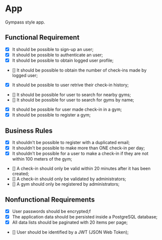 # App

Gympass style app.

## Functional Requirement

- [x] It should be possible to sign-up an user;
- [x] It should be possible to authenticate an user;
- [x] It should be possible to obtain logged user profile;
- [] It should be possible to obtain the number of check-ins made by logged user;
- [x] It should be possible to user retrive their check-in history;
- [] It should be possible for user to search for nearby gyms;
- [] It should be possible for user to search for gyms by name;
- [x] It should be possible for user made check-in in a gym;
- [x] It should be possible to register a gym;

## Business Rules

- [x] It shouldn't be possible to register with a duplicated email;
- [x] It shouldn't be possible to make more than ONE check-in per day;
- [x] It shouldn't be possible for a user to make a check-in if they are not within 100 meters of the gym;
- [] A check-in should only be valid within 20 minutes after it has been created;
- [] A check-in should only be validated by administrators;
- [] A gym should only be registered by administrators;

## Nonfunctional Requirements

- [x] User passwords should be encrypted;f
- [x] The application data should be persisted inside a PostgreSQL database;
- [x] All data lists should be paginated with 20 items per page;
- [] User should be identified by a JWT (JSON Web Token);
